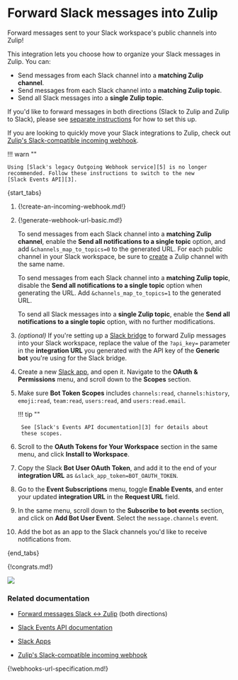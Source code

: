 # Forward Slack messages into Zulip

Forward messages sent to your Slack workspace's public channels into Zulip!

This integration lets you choose how to organize your Slack messages in Zulip.
You can:

- Send messages from each Slack channel into a **matching Zulip channel**.
- Send messages from each Slack channel into a **matching Zulip topic**.
- Send all Slack messages into a **single Zulip topic**.

If you'd like to forward messages in both directions (Slack to Zulip and Zulip
to Slack), please see [separate instructions][6] for how to set this up.

If you are looking to quickly move your Slack integrations to Zulip, check out
[Zulip's Slack-compatible incoming webhook][1].

!!! warn ""

    Using [Slack's legacy Outgoing Webhook service][5] is no longer
    recommended. Follow these instructions to switch to the new
    [Slack Events API][3].

{start_tabs}

1. {!create-an-incoming-webhook.md!}

1. {!generate-webhook-url-basic.md!}

    To send messages from each Slack channel into a **matching Zulip channel**,
    enable the **Send all notifications to a single topic** option, and add
    `&channels_map_to_topics=0` to the generated URL. For each public channel in
    your Slack workspace, be sure to [create][2] a Zulip channel with the same
    name.

    To send messages from each Slack channel into a **matching Zulip topic**,
    disable the **Send all notifications to a single topic** option when
    generating the URL. Add `&channels_map_to_topics=1` to the generated URL.

    To send all Slack messages into a **single Zulip topic**, enable the **Send
    all notifications to a single topic** option, with no further modifications.

1. *(optional)* If you're setting up a [Slack bridge][6] to forward Zulip messages
   into your Slack workspace, replace the value of the `?api_key=` parameter in
   the **integration URL** you generated with the API key of the **Generic bot**
   you're using for the Slack bridge.

1. Create a new [Slack app][4], and open it. Navigate to the **OAuth
   & Permissions** menu, and scroll down to the **Scopes** section.

1. Make sure **Bot Token Scopes** includes `channels:read`,
   `channels:history`, `emoji:read`, `team:read`, `users:read`, and
   `users:read.email`.

    !!! tip ""

        See [Slack's Events API documentation][3] for details about
        these scopes.

1. Scroll to the **OAuth Tokens for Your Workspace** section in the
   same menu, and click **Install to Workspace**.

1. Copy the Slack **Bot User OAuth Token**, and add it to the end of your
   **integration URL** as `&slack_app_token=BOT_OAUTH_TOKEN`.

1. Go to the **Event Subscriptions** menu, toggle **Enable Events**, and enter
   your updated **integration URL** in the **Request URL** field.

1. In the same menu, scroll down to the **Subscribe to bot events**
   section, and click on **Add Bot User Event**. Select the
   `message.channels` event.

1. Add the bot as an app to the Slack channels you'd like to receive
   notifications from.

{end_tabs}

{!congrats.md!}

![](/static/images/integrations/slack/001.png)

### Related documentation

- [Forward messages Slack <-> Zulip][6] (both directions)

- [Slack Events API documentation][3]

- [Slack Apps][4]

- [Zulip's Slack-compatible incoming webhook][1]

{!webhooks-url-specification.md!}

[1]: /integrations/doc/slack_incoming
[2]: /help/create-a-channel
[3]: https://api.slack.com/apis/events-api
[4]: https://api.slack.com/apps
[5]: https://api.slack.com/legacy/custom-integrations/outgoing-webhooks
[6]: https://github.com/zulip/python-zulip-api/blob/main/zulip/integrations/bridge_with_slack/README.md
